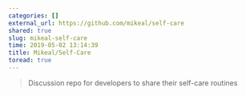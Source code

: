 ```yaml
---
categories: []
external_url: https://github.com/mikeal/self-care
shared: true
slug: mikeal-self-care
time: 2019-05-02 13:14:39
title: Mikeal/Self-Care
toread: true
---
```


> Discussion repo for developers to share their self-care routines